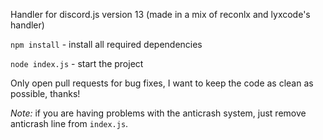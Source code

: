 Handler for discord.js version 13 (made in a mix of reconlx and lyxcode's handler)

`npm install` - install all required dependencies

`node index.js` - start the project

Only open pull requests for bug fixes, I want to keep the code as clean as possible, thanks!

*Note:* if you are having problems with the anticrash system, just remove anticrash line from `index.js`.